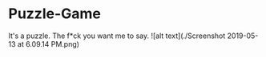 # Puzzle-Game
It's a puzzle. The f*ck you want me to say.
![alt text](./Screenshot 2019-05-13 at 6.09.14 PM.png)
